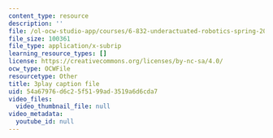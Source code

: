 ```yaml
---
content_type: resource
description: ''
file: /ol-ocw-studio-app/courses/6-832-underactuated-robotics-spring-2009/54a67976d6c25f5199ad3519a6d6cda7_Bhbk4bWV1Uc.vtt
file_size: 100361
file_type: application/x-subrip
learning_resource_types: []
license: https://creativecommons.org/licenses/by-nc-sa/4.0/
ocw_type: OCWFile
resourcetype: Other
title: 3play caption file
uid: 54a67976-d6c2-5f51-99ad-3519a6d6cda7
video_files:
  video_thumbnail_file: null
video_metadata:
  youtube_id: null
---
```

